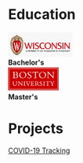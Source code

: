 # Education
<div>
  <img src="https://github.com/dgellerup/dgellerup.github.io/blob/master/assets/images/uw-madison.png?raw=true" alt="UW-Madison" style="height:50px;"><br>
  <span><strong>Bachelor's</strong></span><br>
  <img src="https://github.com/dgellerup/dgellerup.github.io/blob/master/assets/images/bu.png?raw=true" alt="BU" style="height:50px;"><br>
  <span><strong>Master's</strong></span>
</div>

# Projects
[COVID-19 Tracking](https://dgellerup.github.io/covid-19-data/)
